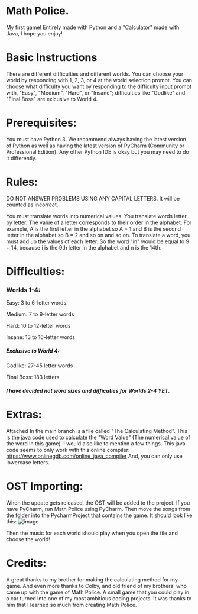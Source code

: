 
# Math Police.
My first game! Entirely made with Python and a "Calculator" made with Java, I hope you enjoy!
# Basic Instructions
There are different difficulties and different worlds.
You can choose your world by responding with 1, 2, 3, or 4 at the world selection prompt.
You can choose what difficulty you want by responding to the difficulty input prompt with, "Easy", "Medium", "Hard", or "Insane"; difficulties like "Godlike" and "Final Boss" are exlcusive to World 4.

# Prerequisites:
You must have Python 3.
We recommend always having the latest version of Python as well as having the latest version of PyCharm (Community or Professional Edition). Any other Python IDE is okay but you may need to do it differently.

# Rules:

DO NOT ANSWER PROBLEMS USING ANY CAPITAL LETTERS. It will be counted as incorrect.

You must translate words into numerical values.
You translate words letter by letter.
The value of a letter corresponds to their order in the alphabet.
For example, A is the first letter in the alphabet so A = 1
and B is the second letter in the alphabet so B = 2 and so on and so on.
To translate a word, you must add up the values of each letter.
So the word "in" would be equal to 9 + 14, because i is the 9th letter in the alphabet and n is the 14th.

# Difficulties:

### Worlds 1-4:

Easy: 3 to 6-letter words.

Medium: 7 to 9-letter words

Hard: 10 to 12-letter words

Insane: 13 to 16-letter words

##### Exclusive to World 4:

Godlike: 27-45 letter words

Final Boss: 183 letters

##### I have decided not word sizes and difficuties for Worlds 2-4 YET.
# Extras:
Attached In the main branch is a file called "The Calculating Method". This is the java code used to calculate the "Word Value" (The numerical value of the word in this game). I would also like to mention a few things.
This java code seems to only work with this online compiler:
https://www.onlinegdb.com/online_java_compiler
And, you can only use lowercase letters.

# OST Importing:
When the update gets released, the OST will be added to the project. If you have PyCharm, run Math Police using PyCharm. Then move the songs from the folder into the PycharmProject that contains the game. 
It should look like this:
![image](https://user-images.githubusercontent.com/85838468/142768087-bc1c4ee7-9b7b-423b-a0b7-c8155f6555c8.png)

Then the music for each world should play when you open the file and choose the world!
# Credits:
A great thanks to my brother for making the calculating method for my game. And even more thanks to Colby, and old friend of my brothers' who came up with the game of Math Police. A small game that you could play in a car turned into one of my most ambitious coding projects. It was thanks to him that I learned so much from creating Math Police.




